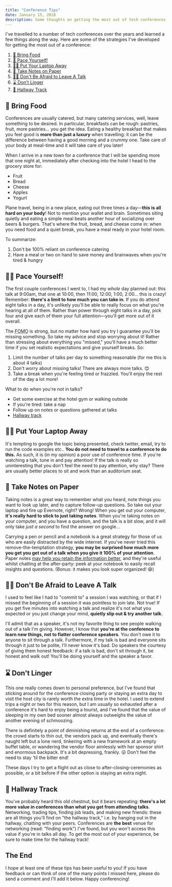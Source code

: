 ```yaml
---
title: "Conference Tips"
date: January 15, 2018
description: Some thoughts on getting the most out of tech conferences.
---
```


I've travelled to a number of tech conferences over the years and learned a few things along the way. Here are some of the strategies I've developed for getting the most out of a conference:

1. [🥗 Bring Food](#-bring-food)
2. [🏃‍ Pace Yourself!](#-pace-yourself-)
3. [👩‍💻 Put Your Laptop Away](#-put-your-laptop-away)
4. [📝 Take Notes on Paper](#-take-notes-on-paper)
5. [🚶‍♀️ Don't Be Afraid to Leave A Talk](#-don-39-t-be-afraid-to-leave-a-talk)
6. [⌛️ Don't Linger](#-don-39-t-linger)
7. [💬 Hallway Track](#-hallway-track)

## 🥗 Bring Food

Conferences are usually catered, but many catering services, well, leave something to be desired. In particular, breakfasts can be rough: pastries, fruit, more pastries... you get the idea. Eating a healthy breakfast that makes you feel good is **more than just a luxury** when travelling: it can be the difference between having a good morning and a crummy one. Take care of your body at meal-time and it will take care of you later!

When I arrive in a new town for a conference that I will be spending more that one night at, immediately after checking into the hotel I head to the grocery store for:

* Fruit
* Bread
* Cheese
* Apples
* Yogurt

Plane travel, being in a new place, eating out three times a day&mdash;**this is all hard on your body**! Not to mention your wallet and brain. Sometimes siting quietly and eating a simple meal beats another hour of socializing over beers & burgers. That's where the fruit, bread, and cheese come in: when you need food and a quiet break, you have a meal ready in your hotel room.

To summarize:

1. Don't be 100% reliant on conference catering
2. Have a meal or two on hand to save money and brainwaves when you're tired & hungry

## 🏃‍♀️ Pace Yourself!

The first couple conferences I went to, I had my *whole* day planned out: this talk at 9:00am, that one at 10:00, then 11:00, 12:00, 1:00, 2:00... this is crazy! Remember: **there's a limit to how much you can take in**. If you do attend eight talks in a day, it's unlikely you'll be able to really focus on what you're hearing at all of them. Rather than power through eight talks in a day, pick four and give each of them your full attention&mdash;you'll get more out of it overall.

The <abbr title="Fear Of Missing Out">FOMO</abbr> is strong, but no matter how hard you try I guarantee you'll be missing something. So take my advice and stop worrying about it! Rather than stressing about everything you "missed," you'll have a much better time if you set realistic expectations and give yourself breaks. So:

1. Limit the number of talks per day to something reasonable (for me this is about 4 talks)
2. Don't worry about missing talks! There are always more talks. 😊
3. Take a break when you're feeling tired or frazzled. You'll enjoy the rest of the day a lot more!

What to do when you're not in talks?

*  Get some exercise at the hotel gym or walking outside
*  If you're tired: take a nap
*  Follow up on notes or questions gathered at talks
*  [Hallway track](#hallway-track)

## 👨‍💻 Put Your Laptop Away

It's tempting to google the topic being presented, check twitter, email, try to run the code examples etc.. **You do not need to travel to a conference to do this.** As such, it is (in my opinion) a poor use of conference time. If you're watching a talk, tune in and pay attention! If the talk is really so uninteresting that you don't feel the need to pay attention, why stay? There are usually better places to sit and work than an auditorium seat.

## 📝 Take Notes on Paper

Taking notes is a great way to remember what you heard, note things you want to look up later, and to capture follow-up questions. So take out your laptop and fire up Evernote, right? Wrong! When you get out your computer, **it's really hard to stick to just taking notes**. When you're taking notes on your computer, and you have a question, and the talk is a bit slow, and it will only take _just a second_ to find the answer on google... 

Carrying a pen or pencil and a notebook is a great strategy for those of us who are easily distracted by the wide internet. If you've never tried this remove-the-temptation strategy, **you may be surprised how much more you get you get out of a talk when you give it 100% of your attention**. Paper notes [may help you retain the information better](http://www.pbs.org/wgbh/nova/next/body/taking-notes-by-hand-could-improve-memory-wt/), and they're useful whilst chatting at the after-party: peek at your notebook to easily recall insights and questions. (Bonus: it makes you look super organized! 😄)

## 🚶‍♀️ Don't Be Afraid to Leave A Talk

I used to feel like I had to "commit to" a session I was watching, or that if I missed the beginning of a session it was pointless to join late. Not true! If you get five minutes into watching a talk and realize it's not what you expected or you just change your mind, **quietly slip out & try another talk.**

I'll admit that as a speaker, it's not my favorite thing to see people walking out of a talk I'm giving. However, I know that **you're at the conference to learn new things, not to flatter conference speakers**. You don't owe it to anyone to sit through a talk. Furthermore, if my talk is bad and everyone sits through it just to be polite, I'll never know it's bad. Do speakers the courtesy of giving them honest feedback: if a talk is bad, don't sit through it, be honest and walk out! You'll be doing yourself and the speaker a favor.

## ⌛️ Don't Linger

This one really comes down to personal preference, but I've found that sticking around for the conference closing party or staying an extra day to visit the host city is rarely worth the extra time in the hotel. I used to extend trips a night or two for this reason, but I am usually so exhausted after a conference it's hard to enjoy being a tourist, and I've found that the value of sleeping in my own bed sooner almost always outweighs the value of another evening of schmoozing.

There is definitely a point of diminishing returns at the end of a conference: the crowd starts to thin out, the vendors pack up, and eventually there's naught left but a lone nerd, tinkering with a new framework at an empty buffet table, or wandering the vendor floor aimlessly with her sponsor shirt and enormous backpack. It's a bit depressing, frankly. 😛 Don't feel the need to stay 'til the bitter end!

These days I try to get a flight out as close to after-closing-ceremonies as possible, or a bit before if the other option is staying an extra night.

## 💬 Hallway Track

You've probably heard this old chestnut, but it bears repeating: **there's a lot more value in conferences than what you get from attending talks**. Networking, trading tips, finding job leads, and making new friends: these are all things you'll find on "the hallway track," i.e. by hanging out in the hallway, chatting with your peers. Conferences are **the best** venue for networking (read: "finding work") I've found, but you won't access this value if you're in talks all day. To get the most out of your experience, be sure to make time for the hallway track!

## The End

I hope at least one of these tips has been useful to you! If you have feedback or can think of one of the many points I missed here, please do send a comment and I'll add it below. Happy conferencing!
